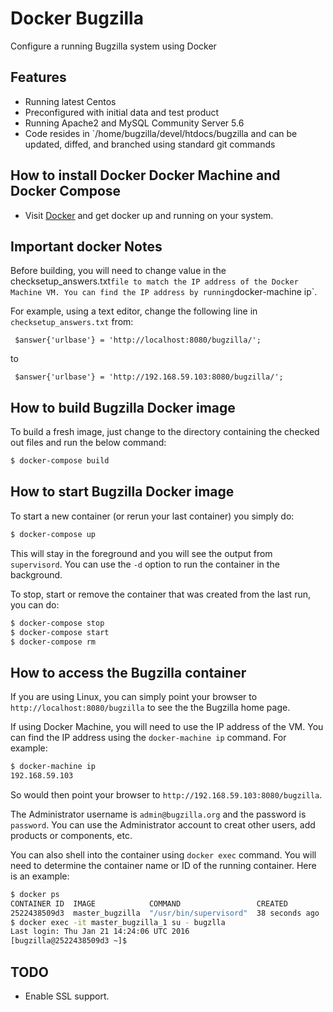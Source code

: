 Docker Bugzilla
===============

Configure a running Bugzilla system using Docker

## Features

* Running latest Centos
* Preconfigured with initial data and test product
* Running Apache2 and MySQL Community Server 5.6
* Code resides in `/home/bugzilla/devel/htdocs/bugzilla and can be updated,
  diffed, and branched using standard git commands

## How to install Docker Docker Machine and Docker Compose

* Visit [Docker][docker] and get docker up and running on your system.

## Important docker Notes

Before building, you will need to change value in the checksetup_answers.txt`
file to match the IP address of the Docker Machine VM. You can find the IP
address by running `docker-machine ip`.

For example, using a text editor, change the following line in
`checksetup_answers.txt` from:

` $answer{'urlbase'} = 'http://localhost:8080/bugzilla/';`

to

` $answer{'urlbase'} = 'http://192.168.59.103:8080/bugzilla/';`

## How to build Bugzilla Docker image

To build a fresh image, just change to the directory containing the checked out
files and run the below command:

```bash
$ docker-compose build
```

## How to start Bugzilla Docker image

To start a new container (or rerun your last container) you simply do:

```bash
$ docker-compose up
```

This will stay in the foreground and you will see the output from `supervisord`. You
can use the `-d` option to run the container in the background.

To stop, start or remove the container that was created from the last run, you can do:

```bash
$ docker-compose stop
$ docker-compose start
$ docker-compose rm
```

## How to access the Bugzilla container

If you are using Linux, you can simply point your browser to
`http://localhost:8080/bugzilla` to see the the Bugzilla home page.

If using Docker Machine, you will need to use the IP address of the VM. You can
find the IP address using the `docker-machine ip` command. For example:

```bash
$ docker-machine ip
192.168.59.103
```

So would then point your browser to `http://192.168.59.103:8080/bugzilla`.

The Administrator username is `admin@bugzilla.org` and the password is `password`.
You can use the Administrator account to creat other users, add products or
components, etc.

You can also shell into the container using `docker exec` command. You will need to
determine the container name or ID of the running container. Here is an example:

```bash
$ docker ps
CONTAINER ID  IMAGE            COMMAND                 CREATED         STATUS         PORTS                           NAMES
2522438509d3  master_bugzilla  "/usr/bin/supervisord"  38 seconds ago  Up 37 seconds  5900/tcp, 0.0.0.0:8080->80/tcp  master_bugzilla_1
$ docker exec -it master_bugzilla_1 su - bugzlla
Last login: Thu Jan 21 14:24:06 UTC 2016
[bugzilla@2522438509d3 ~]$
```

## TODO

* Enable SSL support.

[docker]: https://docs.docker.com/installation/
